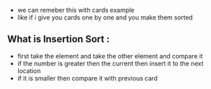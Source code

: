 - we can remeber this with cards example
- like if i give you cards one by one and you make them sorted
## What is Insertion Sort :
- first take the element and take the other element and compare it
- if the number is greater then the current then insert it to the next location 
- if it is smaller then compare it with previous card